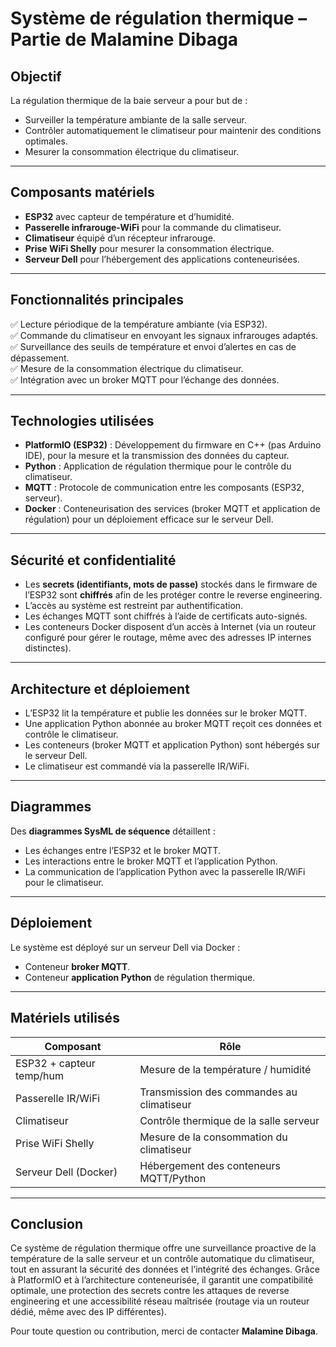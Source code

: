 # Système de régulation thermique – Partie de Malamine Dibaga

## Objectif

La régulation thermique de la baie serveur a pour but de :
- Surveiller la température ambiante de la salle serveur.
- Contrôler automatiquement le climatiseur pour maintenir des conditions optimales.
- Mesurer la consommation électrique du climatiseur.

---

## Composants matériels

- **ESP32** avec capteur de température et d’humidité.
- **Passerelle infrarouge-WiFi** pour la commande du climatiseur.
- **Climatiseur** équipé d’un récepteur infrarouge.
- **Prise WiFi Shelly** pour mesurer la consommation électrique.
- **Serveur Dell** pour l’hébergement des applications conteneurisées.

---

## Fonctionnalités principales

✅ Lecture périodique de la température ambiante (via ESP32).  
✅ Commande du climatiseur en envoyant les signaux infrarouges adaptés.  
✅ Surveillance des seuils de température et envoi d’alertes en cas de dépassement.  
✅ Mesure de la consommation électrique du climatiseur.  
✅ Intégration avec un broker MQTT pour l’échange des données.  

---

## Technologies utilisées

- **PlatformIO (ESP32)** : Développement du firmware en C++ (pas Arduino IDE), pour la mesure et la transmission des données du capteur.
- **Python** : Application de régulation thermique pour le contrôle du climatiseur.
- **MQTT** : Protocole de communication entre les composants (ESP32, serveur).
- **Docker** : Conteneurisation des services (broker MQTT et application de régulation) pour un déploiement efficace sur le serveur Dell.

---

## Sécurité et confidentialité

- Les **secrets (identifiants, mots de passe)** stockés dans le firmware de l’ESP32 sont **chiffrés** afin de les protéger contre le reverse engineering.
- L’accès au système est restreint par authentification.
- Les échanges MQTT sont chiffrés à l’aide de certificats auto-signés.
- Les conteneurs Docker disposent d’un accès à Internet (via un routeur configuré pour gérer le routage, même avec des adresses IP internes distinctes).

---

## Architecture et déploiement

- L’ESP32 lit la température et publie les données sur le broker MQTT.
- Une application Python abonnée au broker MQTT reçoit ces données et contrôle le climatiseur.
- Les conteneurs (broker MQTT et application Python) sont hébergés sur le serveur Dell.
- Le climatiseur est commandé via la passerelle IR/WiFi.

---

## Diagrammes

Des **diagrammes SysML de séquence** détaillent :
- Les échanges entre l’ESP32 et le broker MQTT.
- Les interactions entre le broker MQTT et l’application Python.
- La communication de l’application Python avec la passerelle IR/WiFi pour le climatiseur.

---

## Déploiement

Le système est déployé sur un serveur Dell via Docker :
- Conteneur **broker MQTT**.
- Conteneur **application Python** de régulation thermique.

---

## Matériels utilisés

| Composant                  | Rôle                                       |
|----------------------------|--------------------------------------------|
| ESP32 + capteur temp/hum   | Mesure de la température / humidité        |
| Passerelle IR/WiFi         | Transmission des commandes au climatiseur  |
| Climatiseur                | Contrôle thermique de la salle serveur     |
| Prise WiFi Shelly          | Mesure de la consommation du climatiseur   |
| Serveur Dell (Docker)      | Hébergement des conteneurs MQTT/Python     |

---

## Conclusion

Ce système de régulation thermique offre une surveillance proactive de la température de la salle serveur et un contrôle automatique du climatiseur, tout en assurant la sécurité des données et l’intégrité des échanges. Grâce à PlatformIO et à l’architecture conteneurisée, il garantit une compatibilité optimale, une protection des secrets contre les attaques de reverse engineering et une accessibilité réseau maîtrisée (routage via un routeur dédié, même avec des IP différentes).

Pour toute question ou contribution, merci de contacter **Malamine Dibaga**.
